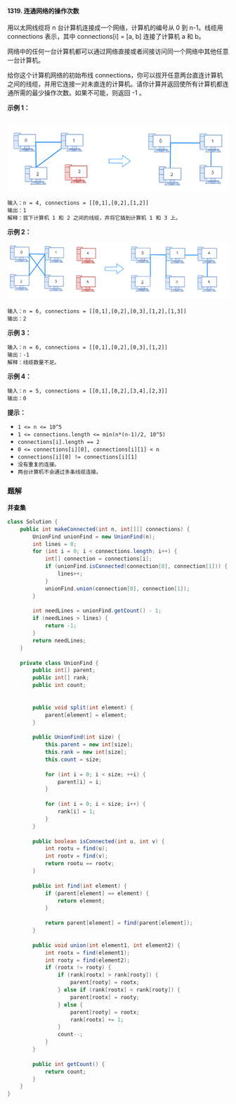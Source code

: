#### 1319. 连通网络的操作次数

用以太网线缆将 n 台计算机连接成一个网络，计算机的编号从 0 到 n-1。线缆用 connections 表示，其中 connections[i] = [a, b] 连接了计算机 a 和 b。

网络中的任何一台计算机都可以通过网络直接或者间接访问同一个网络中其他任意一台计算机。

给你这个计算机网络的初始布线 connections，你可以拔开任意两台直连计算机之间的线缆，并用它连接一对未直连的计算机。请你计算并返回使所有计算机都连通所需的最少操作次数。如果不可能，则返回 -1 。

**示例 1：**

​	![img](./images/连通网络的操作次数/1.jpg)

```shell
输入：n = 4, connections = [[0,1],[0,2],[1,2]]
输出：1
解释：拔下计算机 1 和 2 之间的线缆，并将它插到计算机 1 和 3 上。
```

**示例 2：**

![img](./images/连通网络的操作次数/2.jpg)

```shell
输入：n = 6, connections = [[0,1],[0,2],[0,3],[1,2],[1,3]]
输出：2
```

**示例 3：**

```shell
输入：n = 6, connections = [[0,1],[0,2],[0,3],[1,2]]
输出：-1
解释：线缆数量不足。
```

**示例 4：**

```shell
输入：n = 5, connections = [[0,1],[0,2],[3,4],[2,3]]
输出：0
```

**提示：**

* `1 <= n <= 10^5`
* `1 <= connections.length <= min(n*(n-1)/2, 10^5)`
* `connections[i].length == 2`
* `0 <= connections[i][0], connections[i][1] < n`
* `connections[i][0] != connections[i][1]`
* `没有重复的连接。`
* `两台计算机不会通过多条线缆连接。`

### 题解

**并查集**

```java
class Solution {
    public int makeConnected(int n, int[][] connections) {
        UnionFind unionFind = new UnionFind(n);
        int lines = 0;
        for (int i = 0; i < connections.length; i++) {
            int[] connection = connections[i];
            if (unionFind.isConnected(connection[0], connection[1])) {
                lines++;
            }
            unionFind.union(connection[0], connection[1]);
        }

        int needLines = unionFind.getCount() - 1;
        if (needLines > lines) {
            return -1;
        }
        return needLines;
    }

    private class UnionFind {
        public int[] parent;
        public int[] rank;
        public int count;


        public void split(int element) {
            parent[element] = element;
        }

        public UnionFind(int size) {
            this.parent = new int[size];
            this.rank = new int[size];
            this.count = size;

            for (int i = 0; i < size; ++i) {
                parent[i] = i;
            }

            for (int i = 0; i < size; i++) {
                rank[i] = 1;
            }
        }

        public boolean isConnected(int u, int v) {
            int rootu = find(u);
            int rootv = find(v);
            return rootu == rootv;
        }

        public int find(int element) {
            if (parent[element] == element) {
                return element;
            }

            return parent[element] = find(parent[element]);
        }

        public void union(int element1, int element2) {
            int rootx = find(element1);
            int rooty = find(element2);
            if (rootx != rooty) {
                if (rank[rootx] > rank[rooty]) {
                    parent[rooty] = rootx;
                } else if (rank[rootx] < rank[rooty]) {
                    parent[rootx] = rooty;
                } else {
                    parent[rooty] = rootx;
                    rank[rootx] += 1;
                }
                count--;
            }
        }

        public int getCount() {
            return count;
        }
    }
}
```

